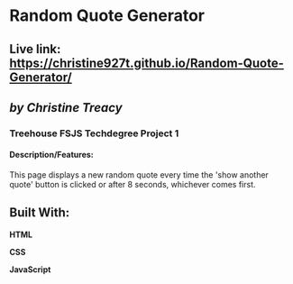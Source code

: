 # **Random Quote Generator**
## Live link: https://christine927t.github.io/Random-Quote-Generator/
## *by Christine Treacy*
### Treehouse FSJS Techdegree Project 1

#### Description/Features:
This page displays a new random quote every time the 'show another quote' button is clicked or after 8 seconds, whichever comes first. 

## Built With:
**HTML**

**CSS**

**JavaScript**
